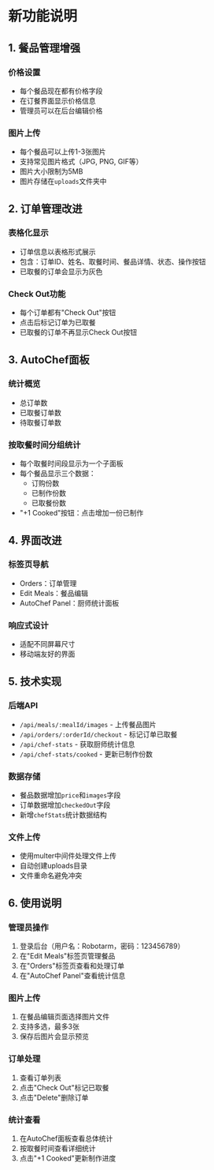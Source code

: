 # 新功能说明

## 1. 餐品管理增强

### 价格设置
- 每个餐品现在都有价格字段
- 在订餐界面显示价格信息
- 管理员可以在后台编辑价格

### 图片上传
- 每个餐品可以上传1-3张图片
- 支持常见图片格式（JPG, PNG, GIF等）
- 图片大小限制为5MB
- 图片存储在`uploads`文件夹中

## 2. 订单管理改进

### 表格化显示
- 订单信息以表格形式展示
- 包含：订单ID、姓名、取餐时间、餐品详情、状态、操作按钮
- 已取餐的订单会显示为灰色

### Check Out功能
- 每个订单都有"Check Out"按钮
- 点击后标记订单为已取餐
- 已取餐的订单不再显示Check Out按钮

## 3. AutoChef面板

### 统计概览
- 总订单数
- 已取餐订单数
- 待取餐订单数

### 按取餐时间分组统计
- 每个取餐时间段显示为一个子面板
- 每个餐品显示三个数据：
  - 订购份数
  - 已制作份数
  - 已取餐份数
- "+1 Cooked"按钮：点击增加一份已制作

## 4. 界面改进

### 标签页导航
- Orders：订单管理
- Edit Meals：餐品编辑
- AutoChef Panel：厨师统计面板

### 响应式设计
- 适配不同屏幕尺寸
- 移动端友好的界面

## 5. 技术实现

### 后端API
- `/api/meals/:mealId/images` - 上传餐品图片
- `/api/orders/:orderId/checkout` - 标记订单已取餐
- `/api/chef-stats` - 获取厨师统计信息
- `/api/chef-stats/cooked` - 更新已制作份数

### 数据存储
- 餐品数据增加`price`和`images`字段
- 订单数据增加`checkedOut`字段
- 新增`chefStats`统计数据结构

### 文件上传
- 使用multer中间件处理文件上传
- 自动创建uploads目录
- 文件重命名避免冲突

## 6. 使用说明

### 管理员操作
1. 登录后台（用户名：Robotarm，密码：123456789）
2. 在"Edit Meals"标签页管理餐品
3. 在"Orders"标签页查看和处理订单
4. 在"AutoChef Panel"查看统计信息

### 图片上传
1. 在餐品编辑页面选择图片文件
2. 支持多选，最多3张
3. 保存后图片会显示预览

### 订单处理
1. 查看订单列表
2. 点击"Check Out"标记已取餐
3. 点击"Delete"删除订单

### 统计查看
1. 在AutoChef面板查看总体统计
2. 按取餐时间查看详细统计
3. 点击"+1 Cooked"更新制作进度 